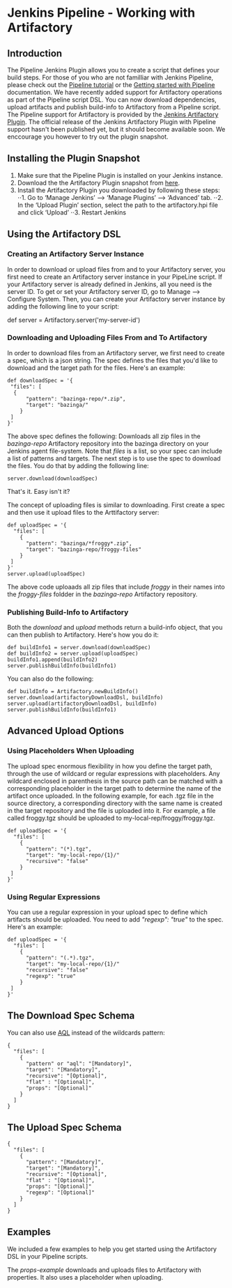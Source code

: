 # Jenkins Pipeline - Working with Artifactory

## Introduction
The Pipeline Jenkins Plugin allows you to create a script that defines your build steps. 
For those of you who are not familliar with Jenkins Pipeline, please check out the [Pipeline tutorial](https://github.com/jenkinsci/pipeline-plugin/blob/master/TUTORIAL.md) or the [Getting started with Pipeline](https://jenkins.io/doc/pipeline/) documentation.
We have recently added support for Artifactory operations as part of the Pipeline script DSL. 
You can now download dependencies, upload artifacts and publish build-info to Artifactory from a Pipeline script.
The Pipeline support for Artifactory is provided by the [Jenkins Artifactory Plugin](https://github.com/JFrogDev/jenkins-artifactory-plugin). 
The official release of the Jenkins Artifactory Plugin with Pipeline support hasn't been published yet,
but it should become available soon.
We enccourage you however to try out the plugin snapshot.

## Installing the Plugin Snapshot
1. Make sure that the Pipeline Plugin is installed on your Jenkins instance.
2. Download the the Artifactory Plugin snapshot from [here](https://bintray.com/jfrog/jfrog-jars/download_file?file_path=artifactory.hpi).
3. Install the Artifactory Plugin you downloaded by following these steps:
⋅⋅1. Go to ‘Manage Jenkins’ --> ‘Manage Plugins’ --> ‘Advanced’ tab.
⋅⋅2. In the ‘Upload Plugin’ section, select the path to the artifactory.hpi file and click ‘Upload’
⋅⋅3. Restart Jenkins

## Using the Artifactory DSL
### Creating an Artifactory Server Instance
In order to download or upload files from and to your Artifactory server, you first
need to create an Artifactory server instance in your PipeLine script. 
If your Artifactory server is already defined in Jenkins, all you need is the server ID. 
To get or set your Artifactory server ID, go to Manage --> Configure System.
Then, you can create your Artifactory server instance by adding the following line to your script:

def server = Artifactory.server('my-server-id')

### Downloading and Uploading Files From and To Artifactory
In order to download files from an Artifactory server, we first need to create a spec, 
which is a json string. 
The spec defines the files that you'd like to download and the target path for the files. 
Here's an example:
```
def downloadSpec = '{
 "files": [
  {
      "pattern": "bazinga-repo/*.zip",
      "target": "bazinga/"
    }
 ]
}'
```
The above spec defines the following:
Downloads all zip files in the *bazinga-repo* Artifactory repository into the 
bazinga directory on your Jenkins agent file-system.
Note that *files* is a list, so your spec can include a list of patterns and targets.
The next step is to use the spec to download the files. You do that by adding the following line:
```
server.download(downloadSpec)
```
That's it. Easy isn't it?

The concept of uploading files is similar to downloading. First create a spec and then use it upload files to the Arttifactory server:
```
def uploadSpec = '{
  "files": [
    {
      "pattern": "bazinga/*froggy*.zip",
      "target": "bazinga-repo/froggy-files"
    }
 ]
}'
server.upload(uploadSpec)
```
The above code uploaads all zip files that include *froggy* in their names into the *froggy-files* foldder in the *bazinga-repo* Artifactory repository.

### Publishing Build-Info to Artifactory
Both the *download* and *upload* methods return a build-info object, that you can then 
publish to Artifactory. Here's how you do it:
```
def buildInfo1 = server.download(downloadSpec)
def buildInfo2 = server.upload(uploadSpec)
buildInfo1.append(buildInfo2)
server.publishBuildInfo(buildInfo1)
```
You can also do the following:
```
def buildInfo = Artifactory.newBuildInfo()
server.download(artifactoryDownloadDsl, buildInfo)
server.upload(artifactoryDownloadDsl, buildInfo)
server.publishBuildInfo(buildInfo1)
```

## Advanced Upload Options
### Using Placeholders When Uploading
The upload spec enormous flexibility in how you define the target path, through the use of wildcard or regular expressions with placeholders.
Any wildcard enclosed in parenthesis in the source path can be matched with a corresponding placeholder in the target path to determine the name of the artifact once uploaded.
In the following example, for each .tgz file in the source directory, a corresponding directory with the same name 
is created in the target repository and the file is uploaded into it. 
For example, a file called froggy.tgz should be uploaded to my-local-rep/froggy/froggy.tgz.
```
def uploadSpec = '{
  "files": [
    {
      "pattern": "(*).tgz",
      "target": "my-local-repo/{1}/"
      "recursive": "false"
    }
 ]
}'
```
### Using Regular Expressions
You can use a regular expression in your upload spec to define which artifacts should be uploaded.
You need to add *"regexp": "true"* to the spec.
Here's an example:
```
def uploadSpec = '{
  "files": [
    {
      "pattern": "(.*).tgz",
      "target": "my-local-repo/{1}/"
      "recursive": "false"
      "regexp": "true"
    }
 ]
}'
```

## The Download Spec Schema
You can also use [AQL](https://www.jfrog.com/confluence/display/RTF/Artifactory+Query+Language) instead of the wildcards pattern:
```
{
  "files": [
    {
      "pattern" or "aql": "[Mandatory]",
      "target": "[Mandatory]",
      "recursive": "[Optional]",
      "flat" : "[Optional]",
      "props": "[Optional]"
    }
  ]
}
```
## The Upload Spec Schema
```
{
  "files": [
    {
      "pattern": "[Mandatory]",
      "target": "[Mandatory]",
      "recursive": "[Optional]",
      "flat" : "[Optional]",
      "props": "[Optional]"
      "regexp": "[Optional]"
    }
  ]
}
```
## Examples
We included a few examples to help you get started using the Artifactory DSL in your Pipeline scripts.

The *props-example* downloads and uploads files to Artifactory with properties. 
It also uses a placeholder when uploading. 